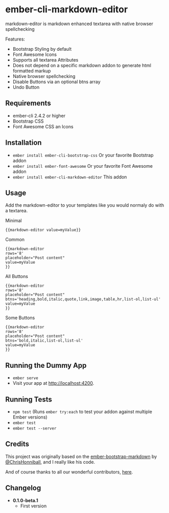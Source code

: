 # ember-cli-markdown-editor

markdown-editor is markdown enhanced textarea with native browser spellchecking

Features:
- Bootstrap Styling by default
- Font Awesome Icons
- Supports all textarea Attributes
- Does not depend on a specific markdown addon to generate html formatted markup
- Native browser spellchecking
- Disable Buttons via an optional btns array
- Undo Button

## Requirements

- ember-cli 2.4.2 or higher
- Bootstrap CSS
- Font Awesome CSS an Icons

## Installation

* `ember install ember-cli-bootstrap-css` Or your favorite Bootstrap addon
* `ember install ember-font-awesome` Or your favorite Font Awesome addon
* `ember install ember-cli-markdown-editor` This addon

## Usage

Add the markdown-editor to your templates like you would normaly do with a textarea.

Minimal
```
{{markdown-editor value=myValue}}
```

Common
```
{{markdown-editor
rows='8'
placeholder="Post content"
value=myValue
}}
```

All Buttons
```
{{markdown-editor
rows='8'
placeholder="Post content"
btns='heading,bold,italic,quote,link,image,table,hr,list-ol,list-ul'
value=myValue
}}
```

Some Buttons
```
{{markdown-editor
rows='8'
placeholder="Post content"
btns='bold,italic,list-ol,list-ul'
value=myValue
}}
```

## Running the Dummy App

* `ember serve`
* Visit your app at [http://localhost:4200](http://localhost:4200).

## Running Tests

* `npm test` (Runs `ember try:each` to test your addon against multiple Ember versions)
* `ember test`
* `ember test --server`

## Credits

This project was originally based on the [ember-bootstrap-markdown](https://github.com/ChrisHonniball/ember-bootstrap-markdown) by [@ChrisHonniball](https://github.com/ChrisHonniball), and I really like his code.

And of course thanks to all our wonderful contributors, [here](https://github.com/martinic/ember-cli-markdown-editor/graphs/contributors).

## Changelog

* **0.1.0-beta.1**
  - First version

